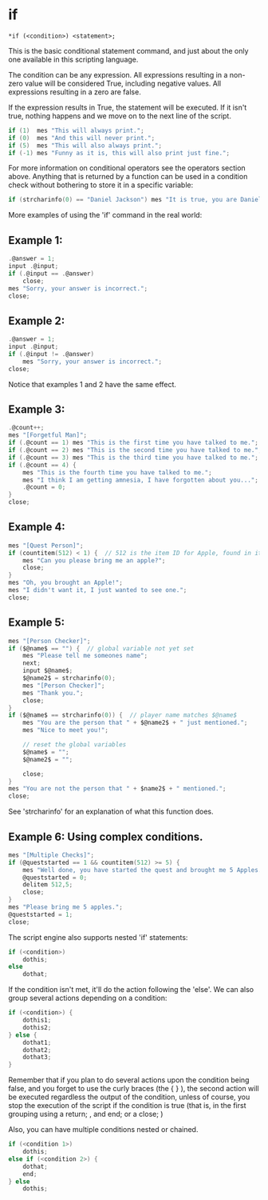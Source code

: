 
# if
```
*if (<condition>) <statement>;
```

This is the basic conditional statement command, and just about the only one
available in this scripting language.

The condition can be any expression. All expressions resulting in a non-zero
value will be considered True, including negative values. All expressions
resulting in a zero are false.

If the expression results in True, the statement will be executed. If it isn't
true, nothing happens and we move on to the next line of the script.

```c
if (1)  mes "This will always print.";
if (0)  mes "And this will never print.";
if (5)  mes "This will also always print.";
if (-1) mes "Funny as it is, this will also print just fine.";
```

For more information on conditional operators see the operators section above.
Anything that is returned by a function can be used in a condition check without
bothering to store it in a specific variable:

```c
if (strcharinfo(0) == "Daniel Jackson") mes "It is true, you are Daniel!";
```

More examples of using the 'if' command in the real world:

## Example 1:
```c
.@answer = 1;
input .@input;
if (.@input == .@answer)
	close;
mes "Sorry, your answer is incorrect.";
close;
```

## Example 2:
```c
.@answer = 1;
input .@input;
if (.@input != .@answer)
	mes "Sorry, your answer is incorrect.";
close;
```
Notice that examples 1 and 2 have the same effect.

## Example 3:
```c
.@count++;
mes "[Forgetful Man]";
if (.@count == 1) mes "This is the first time you have talked to me.";
if (.@count == 2) mes "This is the second time you have talked to me.";
if (.@count == 3) mes "This is the third time you have talked to me.";
if (.@count == 4) {
	mes "This is the fourth time you have talked to me.";
	mes "I think I am getting amnesia, I have forgotten about you...";
	.@count = 0;
}
close;
```

## Example 4:
```c
mes "[Quest Person]";
if (countitem(512) < 1) {  // 512 is the item ID for Apple, found in item_db
	mes "Can you please bring me an apple?";
	close;
}
mes "Oh, you brought an Apple!";
mes "I didn't want it, I just wanted to see one.";
close;
```

## Example 5:
```c
mes "[Person Checker]";
if ($@name$ == "") {  // global variable not yet set
	mes "Please tell me someones name";
	next;
	input $@name$;
	$@name2$ = strcharinfo(0);
	mes "[Person Checker]";
	mes "Thank you.";
	close;
}
if ($@name$ == strcharinfo(0)) {  // player name matches $@name$
	mes "You are the person that " + $@name2$ + " just mentioned.";
	mes "Nice to meet you!";

	// reset the global variables
	$@name$ = "";
	$@name2$ = "";

	close;
}
mes "You are not the person that " + $name2$ + " mentioned.";
close;
```
See 'strcharinfo' for an explanation of what this function does.

## Example 6: Using complex conditions.
```c
mes "[Multiple Checks]";
if (@queststarted == 1 && countitem(512) >= 5) {
	mes "Well done, you have started the quest and brought me 5 Apples.";
	@queststarted = 0;
	delitem 512,5;
	close;
}
mes "Please bring me 5 apples.";
@queststarted = 1;
close;
```

The script engine also supports nested 'if' statements:
```c
if (<condition>)
	dothis;
else
	dothat;
```

If the condition isn't met, it'll do the action following the 'else'.
We can also group several actions depending on a condition:
```c
if (<condition>) {
	dothis1;
	dothis2;
} else {
	dothat1;
	dothat2;
	dothat3;
}
```

Remember that if you plan to do several actions upon the condition being false, and
you forget to use the curly braces (the { } ), the second action will be executed regardless
the output of the condition, unless of course, you stop the execution of the script if the
condition is true (that is, in the first grouping using a return; , and end; or a close; )

Also, you can have multiple conditions nested or chained.

```c
if (<condition 1>)
	dothis;
else if (<condition 2>) {
	dothat;
	end;
} else
	dothis;
```

